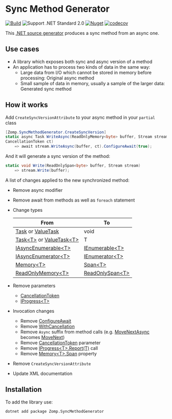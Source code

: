 # Sync Method Generator

[![Build](https://github.com/zompinc/sync-method-generator/actions/workflows/build.yml/badge.svg)](https://github.com/zompinc/sync-method-generator/actions/workflows/build.yml)
![Support .NET Standard 2.0](https://img.shields.io/badge/dotnet%20version-.NET%20Standard%202.0-blue)
[![Nuget](https://img.shields.io/nuget/v/Zomp.SyncMethodGenerator)](https://www.nuget.org/packages/Zomp.SyncMethodGenerator)
[![codecov](https://codecov.io/gh/zompinc/sync-method-generator/branch/master/graph/badge.svg)](https://codecov.io/gh/zompinc/sync-method-generator)

This [.NET source generator](https://learn.microsoft.com/en-us/dotnet/csharp/roslyn-sdk/source-generators-overview) produces a sync method from an async one.

## Use cases

- A library which exposes both sync and async version of a method
- An application has to process two kinds of data in the same way:
  - Large data from I/O which cannot be stored in memory before processing: Original async method
  - Small sample of data in memory, usually a sample of the larger data: Generated sync method

## How it works

Add `CreateSyncVersionAttribute` to your async method in your `partial` class

```cs
[Zomp.SyncMethodGenerator.CreateSyncVersion]
static async Task WriteAsync(ReadOnlyMemory<byte> buffer, Stream stream, 
CancellationToken ct)
    => await stream.WriteAsync(buffer, ct).ConfigureAwait(true);
```

And it will generate a sync version of the method:

```cs
static void Write(ReadOnlySpan<byte> buffer, Stream stream)
    => stream.Write(buffer);
```

A list of changes applied to the new synchronized method:

- Remove async modifier
- Remove await from methods as well as `foreach` statement
- Change types

  | From                                                                                                                                                                                       | To                                                                                                       |
  | ------------------------------------------------------------------------------------------------------------------------------------------------------------------------------------------ | -------------------------------------------------------------------------------------------------------- |
  | [Task](https://learn.microsoft.com/en-us/dotnet/api/system.threading.tasks.task) or [ValueTask](https://learn.microsoft.com/en-us/dotnet/api/system.threading.tasks.task-1)                | void                                                                                                     |
  | [Task\<T>](https://learn.microsoft.com/en-us/dotnet/api/system.threading.tasks.task-1) or [ValueTask\<T>](https://learn.microsoft.com/en-us/dotnet/api/system.threading.tasks.valuetask-1) | T                                                                                                        |
  | [IAsyncEnumerable\<T>](https://learn.microsoft.com/en-us/dotnet/api/system.collections.generic.iasyncenumerable-1)                                                                         | [IEnumerable\<T>](https://learn.microsoft.com/en-us/dotnet/api/system.collections.generic.ienumerable-1) |
  | [IAsyncEnumerator\<T>](https://learn.microsoft.com/en-us/dotnet/api/system.collections.generic.iasyncenumerator-1)                                                                         | [IEnumerator\<T>](https://learn.microsoft.com/en-us/dotnet/api/system.collections.generic.ienumerator-1) |
  | [Memory\<T>](https://learn.microsoft.com/en-us/dotnet/api/system.memory-1)                                                                                                                 | [Span\<T>](https://learn.microsoft.com/en-us/dotnet/api/system.span-1)                                   |
  | [ReadOnlyMemory\<T>](https://learn.microsoft.com/en-us/dotnet/api/system.readonlymemory-1)                                                                                                 | [ReadOnlySpan\<T>](https://learn.microsoft.com/en-us/dotnet/api/system.readonlyspan-1)                   |

- Remove parameters
  - [CancellationToken](https://learn.microsoft.com/en-us/dotnet/api/system.threading.cancellationtoken)
  - [IProgress\<T>](https://learn.microsoft.com/en-us/dotnet/api/system.iprogress-1)
- Invocation changes
  - Remove [ConfigureAwait](https://learn.microsoft.com/en-us/dotnet/api/system.threading.tasks.task.configureawait)
  - Remove [WithCancellation](https://learn.microsoft.com/en-us/dotnet/api/system.threading.tasks.taskasyncenumerableextensions.withcancellation)
  - Remove `Async` suffix from method calls (e.g. [MoveNextAsync](https://learn.microsoft.com/en-us/dotnet/api/system.collections.generic.iasyncenumerator-1.movenextasync) becomes [MoveNext](https://learn.microsoft.com/en-us/dotnet/api/system.collections.ienumerator.movenext))
  - Remove [CancellationToken](https://learn.microsoft.com/en-us/dotnet/api/system.threading.cancellationtoken) parameter
  - Remove [IProgress\<T>.Report(T)](https://learn.microsoft.com/en-us/dotnet/api/system.iprogress-1.report) call
  - Remove [Memory\<T>.Span](https://learn.microsoft.com/en-us/dotnet/api/system.memory-1.span) property
- Remove `CreateSyncVersionAttribute`
- Update XML documentation

## Installation

To add the library use:

```sh
dotnet add package Zomp.SyncMethodGenerator
```
